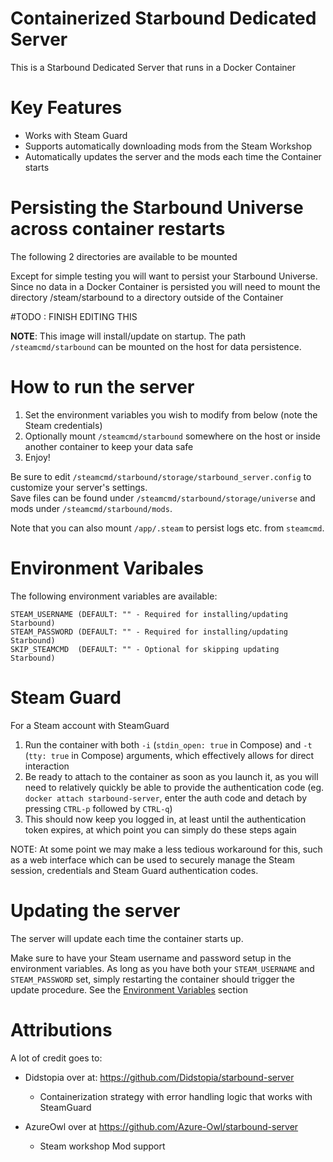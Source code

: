 # Containerized Starbound Dedicated Server
This is a Starbound Dedicated Server that runs in a Docker Container

# Key Features
- Works with Steam Guard
- Supports automatically downloading mods from the Steam Workshop
- Automatically updates the server and the mods each time the Container starts

# Persisting the Starbound Universe across container restarts
The following 2 directories are available to be mounted


Except for simple testing you will want to persist your Starbound Universe. 
Since no data in a Docker Container is persisted you will need to mount the directory /steam/starbound to a directory outside of the Container


#TODO : FINISH EDITING THIS


**NOTE**: This image will install/update on startup. The path ```/steamcmd/starbound``` can be mounted on the host for data persistence.

# How to run the server
1. Set the environment variables you wish to modify from below (note the Steam credentials)
2. Optionally mount ```/steamcmd/starbound``` somewhere on the host or inside another container to keep your data safe
3. Enjoy!

Be sure to edit `/steamcmd/starbound/storage/starbound_server.config` to customize your server's settings.  
Save files can be found under `/steamcmd/starbound/storage/universe` and mods under `/steamcmd/starbound/mods`.

Note that you can also mount `/app/.steam` to persist logs etc. from `steamcmd`.

# Environment Varibales

The following environment variables are available:
```
STEAM_USERNAME (DEFAULT: "" - Required for installing/updating Starbound)
STEAM_PASSWORD (DEFAULT: "" - Required for installing/updating Starbound)
SKIP_STEAMCMD  (DEFAULT: "" - Optional for skipping updating Starbound)
```

# Steam Guard

For a Steam account with SteamGuard

1. Run the container with both `-i` (`stdin_open: true` in Compose) and `-t` (`tty: true` in Compose) arguments, which effectively allows for direct interaction
2. Be ready to attach to the container as soon as you launch it, as you will need to relatively quickly be able to provide the authentication code (eg. `docker attach starbound-server`, enter the auth code and detach by pressing `CTRL-p` followed by `CTRL-q`)
3. This should now keep you logged in, at least until the authentication token expires, at which point you can simply do these steps again

NOTE: At some point we may make a less tedious workaround for this, such as a web interface which can be used to securely manage the Steam session, credentials and Steam Guard authentication codes.

# Updating the server
The server will update each time the container starts up.

Make sure to have your Steam username and password setup in the environment variables.
As long as you have both your `STEAM_USERNAME` and `STEAM_PASSWORD` set, simply restarting the container should trigger the update procedure.
See the [Environment Variables](#environment-varibales) section

# Attributions
A lot of credit goes to:
- Didstopia over at: https://github.com/Didstopia/starbound-server
  - Containerization strategy with error handling logic that works with SteamGuard

- AzureOwl over at https://github.com/Azure-Owl/starbound-server
   - Steam workshop Mod support
